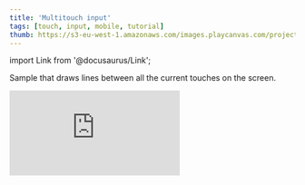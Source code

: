 ```yaml
---
title: 'Multitouch input'
tags: [touch, input, mobile, tutorial]
thumb: https://s3-eu-west-1.amazonaws.com/images.playcanvas.com/projects/12/437474/C0A0E1-image-75.jpg
---
```


import Link from '@docusaurus/Link';

Sample that draws lines between all the current touches on the screen.

<div className="iframe-container">
    <iframe loading="lazy" src="https://playcanv.as/p/p56cF89z/" title="Multitouch input" webkitallowfullscreen="true" mozallowfullscreen="true" allow="autoplay" allowfullscreen="true" allowvr="" scrolling="no" frameborder="0" />
</div>

<Link to='https://playcanvas.com/editor/project/437474/'>Open Project ↗</Link>
